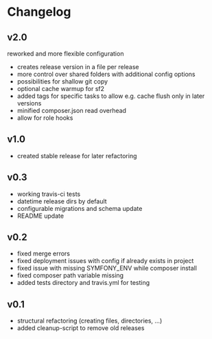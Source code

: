 # Changelog

## v2.0
reworked and more flexible configuration

* creates release version in a file per release
* more control over shared folders with additional config options
* possibilities for shallow git copy
* optional cache warmup for sf2
* added tags for specific tasks to allow e.g. cache flush only in later versions
* minified composer.json read overhead
* allow for role hooks

## v1.0

* created stable release for later refactoring

## v0.3

* working travis-ci tests
* datetime release dirs by default
* configurable migrations and schema update
* README update

## v0.2

* fixed merge errors
* fixed deployment issues with config if already exists in project
* fixed issue with missing SYMFONY_ENV while composer install
* fixed composer path variable missing
* added tests directory and travis.yml for testing

## v0.1

* structural refactoring (creating files, directories, ...)
* added cleanup-script to remove old releases

